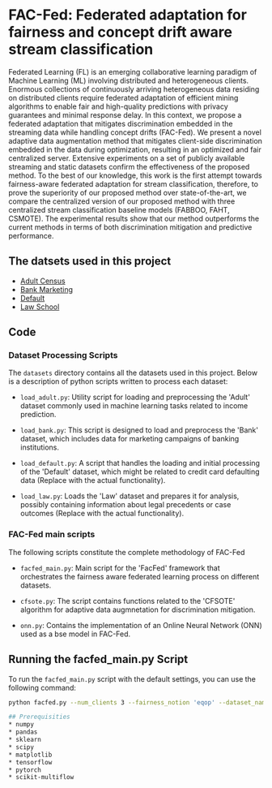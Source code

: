 # FAC-Fed: Federated adaptation for fairness and concept drift aware stream classification
Federated Learning (FL) is an emerging collaborative learning paradigm of Machine Learning (ML) involving distributed and heterogeneous clients. Enormous collections of continuously arriving heterogeneous data residing on distributed clients require federated adaptation of efficient mining algorithms to enable fair and high-quality predictions with privacy guarantees and minimal response delay. In this context, we propose a federated adaptation that mitigates discrimination embedded in the streaming data while handling concept drifts (FAC-Fed). We present a novel adaptive data augmentation method that mitigates client-side discrimination embedded in the data during optimization, resulting in an optimized and fair centralized server. Extensive experiments on a set of publicly available streaming and static datasets confirm the effectiveness of the proposed method. To the best of our knowledge, this work is the first attempt towards fairness-aware federated adaptation for stream classification, therefore, to prove the superiority of our proposed method over state-of-the-art, we compare the centralized version of our proposed method with three centralized stream classification baseline models (FABBOO, FAHT, CSMOTE). The experimental results show that our method outperforms the current methods in terms of both discrimination mitigation and predictive performance.
## The datsets used in this project
* [Adult Census](https://archive.ics.uci.edu/dataset/2/adult)
* [Bank Marketing](https://archive.ics.uci.edu/dataset/222/bank+marketing)
* [Default](https://archive.ics.uci.edu/dataset/350/default+of+credit+card+clients)
* [Law School](https://github.com/iosifidisvasileios/FABBOO/blob/master/Data/law_dataset.arff)
## Code
### Dataset Processing Scripts

The `datasets` directory contains all the datasets used in this project. Below is a description of python scripts written to process each dataset:

- `load_adult.py`: Utility script for loading and preprocessing the 'Adult' dataset commonly used in machine learning tasks related to income prediction.
  
- `load_bank.py`: This script is designed to load and preprocess the 'Bank' dataset, which includes data for marketing campaigns of banking institutions.

- `load_default.py`: A script that handles the loading and initial processing of the 'Default' dataset, which might be related to credit card defaulting data (Replace with the actual functionality).

- `load_law.py`: Loads the 'Law' dataset and prepares it for analysis, possibly containing information about legal precedents or case outcomes (Replace with the actual functionality).
### FAC-Fed main scripts
The following scripts constitute the complete methodology of FAC-Fed
- `facfed_main.py`: Main script for the 'FacFed' framework that orchestrates the fairness aware federated learning process on different datasets.
- `cfsote.py`: The script contains functions related to the 'CFSOTE' algorithm for adaptive data augmnetation for discrimination mitigation.
  
- `onn.py`: Contains the implementation of an Online Neural Network (ONN) used as a bse model in FAC-Fed.

## Running the facfed_main.py Script

To run the `facfed_main.py` script with the default settings, you can use the following command:

```bash
python facfed.py --num_clients 3 --fairness_notion 'eqop' --dataset_name 'bank' --distribution 'attr'

## Prerequisities
* numpy
* pandas
* sklearn
* scipy
* matplotlib
* tensorflow
* pytorch
* scikit-multiflow


